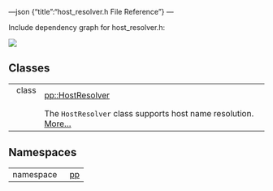—json {“title”:“host\_resolver.h File Reference”} —

Include dependency graph for host\_resolver.h:

![](/docs/native-client/pepper_beta/cpp/host__resolver_8h__incl.png)

Classes
-------

<table><tbody><tr class="odd"><td style="text-align: right;">class  </td><td><a href="/docs/native-client/pepper_beta/cpp/classpp_1_1_host_resolver/" class="el">pp::HostResolver</a></td></tr><tr class="even"><td style="text-align: right;"> </td><td>The <code>HostResolver</code> class supports host name resolution. <a href="/docs/native-client/pepper_beta/cpp/classpp_1_1_host_resolver#details">More…</a><br />
</td></tr></tbody></table>

Namespaces
----------

<table><tbody><tr class="odd"><td style="text-align: right;">namespace  </td><td><a href="/docs/native-client/pepper_beta/cpp/namespacepp/" class="el">pp</a></td></tr></tbody></table>
